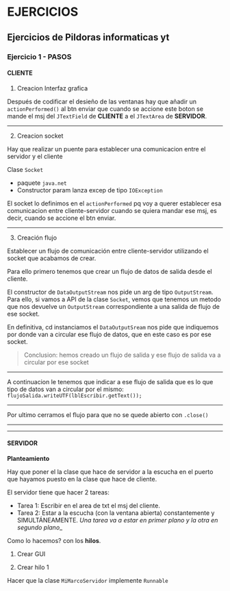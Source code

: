 # EJERCICIOS

## Ejercicios de Pildoras informaticas yt

### Ejercicio 1 - PASOS

#### CLIENTE

1. Creacion Interfaz grafica

Después de codificar el desieño de las ventanas hay que añadir un 
`actionPerformed()` al btn enviar que cuando se accione este boton
se mande el msj del `JTextField` 
 de **CLIENTE** a 
el `JTextArea` de **SERVIDOR**. 

-----

2. Creacion socket

Hay que realizar un puente para establecer una comunicacion entre el servidor
y el cliente

Clase `Socket`
* paquete `java.net`
* Constructor param lanza excep de tipo `IOException`

El socket lo definimos en el `actionPerformed` pq voy a querer establecer esa
comunicacion entre cliente-servidor cuando se quiera mandar ese msj, es decir,
cuando se accione el btn enviar.

----

3. Creación flujo

Establecer un flujo de comunicación entre cliente-servidor utilizando el socket
que acabamos de crear.

Para ello primero tenemos que crear un flujo de datos de salida desde el cliente.

El constructor de `DataOutputStream` nos pide un arg de tipo `OutputStream`.
Para ello, si vamos a API de la clase `Socket`, vemos que tenemos un metodo que 
nos devuelve un `OutputStream` correspondiente a una salida de flujo de ese socket.

En definitiva, cd instanciamos el `DataOutputSream` nos pide que indiquemos por donde
van a circular ese flujo de datos, que en este caso es por ese socket.

> Conclusion: hemos creado un flujo de salida y ese flujo de salida va a circular
por ese socket  

----

A continuacion le tenemos que indicar a ese flujo de salida que es lo que tipo de
datos van a circular por el mismo: `flujoSalida.writeUTF(lblEscribir.getText());`

---

Por ultimo cerramos el flujo para que no se quede abierto con `.close()`

----
----

#### SERVIDOR

**Planteamiento**

Hay que poner el la clase que hace de servidor a la escucha en el puerto que 
hayamos puesto en la clase que hace de cliente.

El servidor tiene que hacer 2 tareas:
* Tarea 1: Escribir en el area de txt el msj del cliente.
* Tarea 2: Estar a la escucha (con la ventana  abierta) constantemente y SIMULTÁNEAMENTE.
_Una tarea va a estar en primer plano y la otra en segundo plano__

Como lo hacemos? con los **hilos**.

1. Crear GUI

2. Crear hilo 1

Hacer que la clase `MiMarcoServidor` implemente `Runnable`













